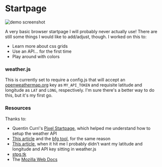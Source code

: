 # Startpage

![demo screenshot](https://github.com/mbeckrich/startpage/blob/main/screenshot.png)

A very basic browser startpage I will probably never actually use! There are still some things I would like to add/adjust, though. I worked on this to:

* Learn more about css grids
* Use an API... for the first time
* Play around with colors

### weather.js

This is currently set to require a config.js that will accept an [openweathermap.org](https://www.openweathermap.org) key as `MY_API_TOKEN` and requisite latitude and longitude as `LAT` and `LONG`, respectively. I'm sure there's a better way to do this, but it's my first go.

### Resources

Thanks to:

* Quentin Curri's [Pixel Startpage](https://github.com/QuentinCurri/pixel-startpage), which helped me understand how to setup the weather API
* [This article](https://bithacker.dev/fetch-weather-openweathermap-api-javascript) and the [bfg tool](https://rtyley.github.io/bfg-repo-cleaner/), for the same reason
* [This article](https://dev.to/ptprashanttripathi/how-to-hide-api-key-in-github-repo-2ik9), when it hit me I probably didn't want my latitude and longitude and API key sitting in weather.js
* [stpg.tk](https://stpg.tk/guides/basic-startpage/)
* The [Mozilla Web Docs](https://developer.mozilla.org/en-US/)
